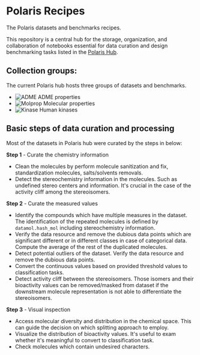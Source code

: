 # Polaris Recipes

The Polaris datasets and benchmarks recipes.

This repository is a central hub for the storage, organization, and collaboration of notebooks essential for data curation and design benchmarking tasks listed in the [Polaris Hub](https://polarishub.io). 

## Collection groups:
The current Polaris hub hosts three groups of datasets and benchmarks. 
- ![ADME](https://storage.googleapis.com/polaris-public/icons/icons8-whale-96-ADME.png) ADME properties
- ![Molprop](https://storage.googleapis.com/polaris-public/icons/icons8-bear-100-Molprop.png) Molecular properties
- ![Kinase](https://storage.googleapis.com/polaris-public/icons/icons8-fox-60-kinases.png) Human kinases


## Basic steps of data curation and processing
Most of the datasets in Polaris hub were curated by the steps in below:

**Step 1** - Curate the chemistry information
  - Clean the molecules by perform molecule sanitization and fix, standardization molecules, salts/solvents removals.
  - Detect the stereochemistry information in the molecules. Such as undefined stereo centers and information. It's crucial in the case of the activity cliff among the stereoisomers.


**Step 2** - Curate the measured values
  - Identify the compounds which have multiple measures in the dataset. The identification of the repeated molecules is defined by `datamol.hash_mol` including stereochemistry information.
  - Verify the data resource and remove the dubious data points which are significant different or in different classes in case of categorical data. Compute the average of the rest of the duplicated molecules.
  - Detect potential outliers of the dataset. Verify the data resource and remove the dubious data points.
  - Convert the continuous values based on provided threshold values to classification tasks.
  - Detect activity cliff between the stereoisomers. Those isomers and their bioactivity values can be removed/masked from dataset if the downstream molecule representation is not able to differentiate the stereoisomers.


**Step 3** - Visual inspection
  - Access molecular diversity and distribution in the chemical space. This can guide the decision on which splitting approach to employ. 
  - Visualize the distribution of bioactivity values. It's useful to exam whether it's meaningful to convert to classification task.
  - Check molecules which contain undesired characters.